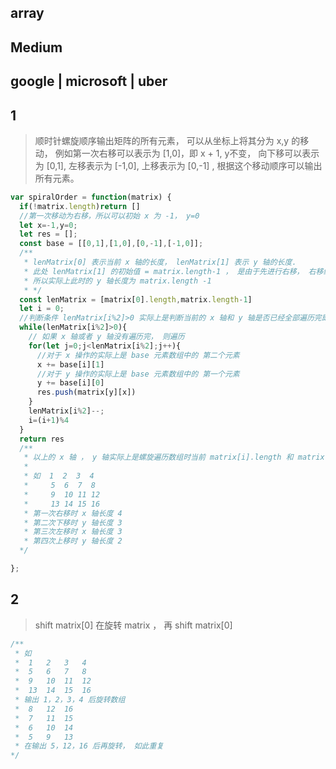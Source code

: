 ## array

## Medium

## google | microsoft | uber

## 1

> 顺时针螺旋顺序输出矩阵的所有元素， 可以从坐标上将其分为 x,y 的移动， 例如第一次右移可以表示为 [1,0]，即 x + 1, y不变， 向下移可以表示为 [0,1], 左移表示为 [-1,0], 上移表示为 [0,-1] , 根据这个移动顺序可以输出所有元素。
```js
var spiralOrder = function(matrix) {
  if(!matrix.length)return []
  //第一次移动为右移，所以可以初始 x 为 -1， y=0
  let x=-1,y=0;
  let res = [];
  const base = [[0,1],[1,0],[0,-1],[-1,0]];
  /**
   * lenMatrix[0] 表示当前 x 轴的长度， lenMatrix[1] 表示 y 轴的长度.
   * 此处 lenMatrix[1] 的初始值 = matrix.length-1 ， 是由于先进行右移， 右移结束后 matrix[0] 全部输出，
   * 所以实际上此时的 y 轴长度为 matrix.length -1
   * */ 
  const lenMatrix = [matrix[0].length,matrix.length-1]
  let i = 0;
  //判断条件 lenMatrix[i%2]>0 实际上是判断当前的 x 轴和 y 轴是否已经全部遍历完即 = 0
  while(lenMatrix[i%2]>0){
    // 如果 x 轴或者 y 轴没有遍历完， 则遍历
    for(let j=0;j<lenMatrix[i%2];j++){
      //对于 x 操作的实际上是 base 元素数组中的 第二个元素
      x += base[i][1]
      //对于 y 操作的实际上是 base 元素数组中的 第一个元素
      y += base[i][0]
      res.push(matrix[y][x])
    }
    lenMatrix[i%2]--;
    i=(i+1)%4
  }
  return res
  /**
   * 以上的 x 轴 ， y 轴实际上是螺旋遍历数组时当前 matrix[i].length 和 matrix.length 即当前需要遍历的 matrix 元素数组的长度， 和 matrix 需要遍历的长度
   * 
   * 如  1  2  3  4
   *     5  6  7  8
   *     9  10 11 12
   *     13 14 15 16
   * 第一次右移时 x 轴长度 4
   * 第二次下移时 y 轴长度 3
   * 第三次左移时 x 轴长度 3
   * 第四次上移时 y 轴长度 2
  */    

};
```

## 2

> shift matrix[0] 在旋转 matrix ， 再 shift matrix[0]
```js
/**
 * 如 
 *  1   2   3   4
 *  5   6   7   8
 *  9   10  11  12
 *  13  14  15  16
 * 输出 1，2，3，4 后旋转数组
 *  8   12  16
 *  7   11  15
 *  6   10  14
 *  5   9   13
 * 在输出 5，12，16 后再旋转， 如此重复
*/

```
